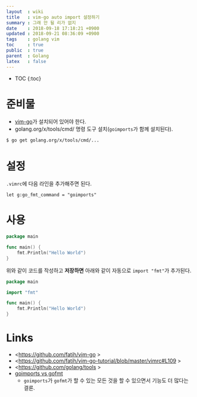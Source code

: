 ```yaml
---
layout  : wiki
title   : vim-go auto import 설정하기
summary : 그래 안 될 리가 없지
date    : 2018-09-18 17:18:21 +0900
updated : 2018-09-21 08:36:09 +0900
tags    : golang vim
toc     : true
public  : true
parent  : Golang
latex   : false
---
```

* TOC
{:toc}


# 준비물

* [vim-go](https://github.com/fatih/vim-go )가 설치되어 있어야 한다.
* golang.org/x/tools/cmd/ 명령 도구 설치(`goimports`가 함께 설치된다).
```sh
$ go get golang.org/x/tools/cmd/...
```

# 설정

`.vimrc`에 다음 라인을 추가해주면 된다.

```viml
let g:go_fmt_command = "goimports"
```

# 사용

```go
package main

func main() {
	fmt.Println("Hello World")
}
```

위와 같이 코드를 작성하고 **저장하면** 아래와 같이 자동으로 `import "fmt"`가 추가된다.

```go
package main

import "fmt"

func main() {
	fmt.Println("Hello World")
}
```


# Links

* <https://github.com/fatih/vim-go >
* <https://github.com/fatih/vim-go-tutorial/blob/master/vimrc#L109 >
* <https://github.com/golang/tools >
* [goimports vs gofmt](http://goinbigdata.com/goimports-vs-gofmt/ )
    * `goimports`가 `gofmt`가 할 수 있는 모든 것을 할 수 있으면서 기능도 더 많다는 결론.

